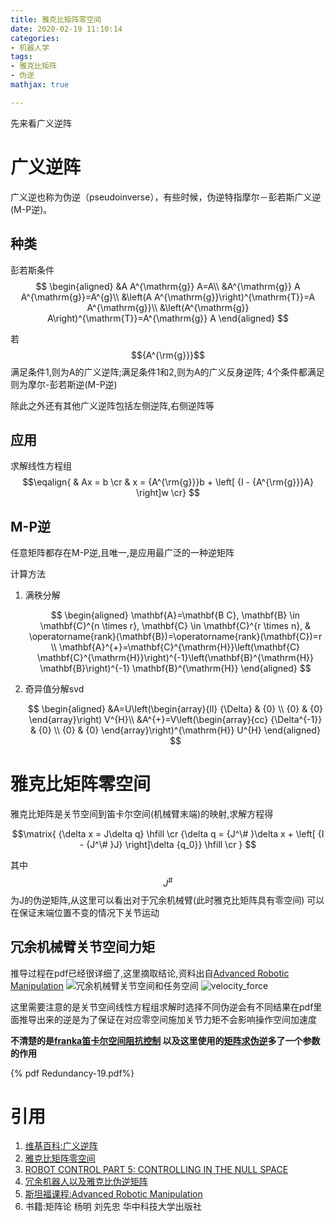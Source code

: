```yaml
---
title: 雅克比矩阵零空间
date: 2020-02-19 11:10:14
categories:
- 机器人学
tags:
- 雅克比矩阵
- 伪逆
mathjax: true

---
```


先来看广义逆阵
# 广义逆阵

广义逆也称为伪逆（pseudoinverse），有些时候，伪逆特指摩尔－彭若斯广义逆(M-P逆)。

## 种类
彭若斯条件
$$
\begin{aligned}
&A A^{\mathrm{g}} A=A\\
&A^{\mathrm{g}} A A^{\mathrm{g}}=A^{g}\\
&\left(A A^{\mathrm{g}}\right)^{\mathrm{T}}=A A^{\mathrm{g}}\\
&\left(A^{\mathrm{g}} A\right)^{\mathrm{T}}=A^{\mathrm{g}} A
\end{aligned}
$$

若$${A^{\rm{g}}}$$满足条件1,则为A的广义逆阵;满足条件1和2,则为A的广义反身逆阵;
4个条件都满足则为摩尔-彭若斯逆(M-P逆)

除此之外还有其他广义逆阵包括左侧逆阵,右侧逆阵等

## 应用
求解线性方程组  
$$\eqalign{
  & Ax = b  \cr 
  & x = {A^{\rm{g}}}b + \left[ {I - {A^{\rm{g}}}A} \right]w \cr} $$  

## M-P逆
任意矩阵都存在M-P逆,且唯一,是应用最广泛的一种逆矩阵

计算方法
1. 满秩分解

    $$
    \begin{aligned}
    \mathbf{A}=\mathbf{B C}, \mathbf{B} \in \mathbf{C}^{n \times r}, \mathbf{C} \in \mathbf{C}^{r \times n}, & \operatorname{rank}(\mathbf{B})=\operatorname{rank}(\mathbf{C})=r \\
    \mathbf{A}^{+}=\mathbf{C}^{\mathrm{H}}\left(\mathbf{C} \mathbf{C}^{\mathrm{H}}\right)^{-1}\left(\mathbf{B}^{\mathrm{H}} \mathbf{B}\right)^{-1} \mathbf{B}^{\mathrm{H}}
    \end{aligned}
    $$

2. 奇异值分解svd
    
    $$
    \begin{aligned}
    &A=U\left(\begin{array}{ll}
    {\Delta} & {0} \\
    {0} & {0}
    \end{array}\right) V^{H}\\
    &A^{+}=V\left(\begin{array}{cc}
    {\Delta^{-1}} & {0} \\
    {0} & {0}
    \end{array}\right)^{\mathrm{H}} U^{H}
    \end{aligned}
    $$



# 雅克比矩阵零空间
雅克比矩阵是关节空间到笛卡尔空间(机械臂末端)的映射,求解方程得


$$\matrix{
   {\delta x = J\delta q} \hfill  \cr 
   {\delta q = {J^\# }\delta x + \left[ {I - {J^\# }J} \right]\delta {q_0}} \hfill  \cr 
 } $$
 
其中$${J^\# }$$为J的伪逆矩阵,从这里可以看出对于冗余机械臂(此时雅克比矩阵具有零空间)
可以在保证末端位置不变的情况下关节运动

## 冗余机械臂关节空间力矩
推导过程在pdf已经很详细了,这里摘取结论,资料出自[Advanced Robotic Manipulation](https://cs.stanford.edu/groups/manips/teaching/cs327a/)
![冗余机械臂关节空间和任务空间](redundancy.png)
![velocity_force](velocity_force.png)

这里需要注意的是关节空间线性方程组求解时选择不同伪逆会有不同结果在pdf里面推导出来的逆是为了保证在对应零空间施加关节力矩不会影响操作空间加速度

**不清楚的是[franka笛卡尔空间阻抗控制](https://github.com/frankaemika/franka_ros/blob/kinetic-devel/franka_example_controllers/src/cartesian_impedance_example_controller.cpp)
以及这里使用的[矩阵求伪逆](https://github.com/frankaemika/franka_ros/blob/kinetic-devel/franka_example_controllers/include/franka_example_controllers/pseudo_inversion.h)多了一个参数的作用**

{% pdf Redundancy-19.pdf%}


# 引用
1. [维基百科:广义逆阵](https://zh.wikipedia.org/zh/%E5%B9%BF%E4%B9%89%E9%80%86%E9%98%B5#cite_note-James-4)
2. [雅克比矩阵零空间](https://blog.csdn.net/u013528298/article/details/80558315)
3. [ROBOT CONTROL PART 5: CONTROLLING IN THE NULL SPACE](https://studywolf.wordpress.com/2013/09/17/robot-control-5-controlling-in-the-null-space/)
4. [冗余机器人以及雅克比伪逆矩阵](https://blog.csdn.net/u013528298/article/details/79952949)
5. [斯坦福课程:Advanced Robotic Manipulation](https://cs.stanford.edu/groups/manips/teaching/cs327a/)
6. 书籍:矩阵论 杨明 刘先忠 华中科技大学出版社

